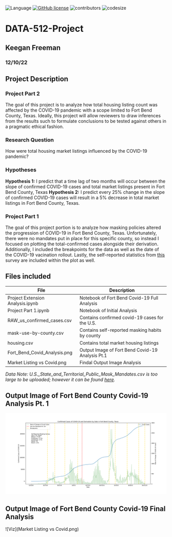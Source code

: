 ![Language](https://img.shields.io/badge/language-python-blue.svg)
[![GitHub license](https://img.shields.io/github/license/Naereen/StrapDown.js.svg)](https://github.com/kafreeman22/DATA-512-Project_1/blob/main/LICENSE)
![contributors](https://img.shields.io/github/contributors/kafreeman22/DATA-512-Project.svg) 
![codesize](https://img.shields.io/github/languages/code-size/kafreeman22/DATA-512-Project.svg) 

# DATA-512-Project
## Keegan Freeman
### 12/10/22

## Project Description
### Project Part 2
The goal of this project is to analyze how total housing listing count was affected by the COVID-19 pandemic with a scope limited to Fort Bend County, Texas. Ideally, this project will allow reviewers to draw inferences from the results such to formulate conclusions to be tested against others in a pragmatic ethical fashion. 

### Research Question
How were total housing market listings influenced by the COVID-19 pandemic?
### Hypotheses
**Hypothesis 1:** I predict that a time lag of two months will occur between the slope of confirmed COVID-19 cases and total market listings present in Fort Bend County, Texas
**Hypothesis 2:** I predict every 25% change in the slope of confirmed COVID-19 cases will result in a 5% decrease in total market listings in Fort Bend County, Texas. 


### Project Part 1
The goal of this project portion is to analyze how masking policies altered the progression of COVID-19 in Fort Bend County, Texas. Unfortunately, there were no mandates put in place for this specific county, so instead I focused on plotting the total-confirmed cases alongside their derivation. Additionally, I included the breakpoints for the data as well as the date of the COVID-19 vacination rollout. Lastly, the self-reported statistics from [this](https://github.com/nytimes/covid-19-data/tree/master/mask-use) survey are included within the plot as well.

## Files included
| File                                 | Description                                      |
| ------------------------------------ | ------------------------------------------------ |
| Project Extension Analysis.ipynb     | Notebook of Fort Bend Covid-19 Full Analysis     |
| Project Part 1.ipynb                 | Notebook of Initial Analysis                     |
| RAW_us_confirmed_cases.csv           | Contains confirmed covid-19 cases for the U.S.   |
| mask-use-by-county.csv               | Contains self-reported masking habits by county  |
| housing.csv                          | Contains total market housing listings           |
| Fort_Bend_Covid_Analysis.png         | Output Image of Fort Bend Covid-19 Analysis Pt.1 |
| Market Listing vs Covid.png          | Findal Output Image Analysis                     |

*Data Note: U.S._State_and_Territorial_Public_Mask_Mandates.csv is too large to be uploaded; however it can be found [here](https://data.cdc.gov/Policy-Surveillance/U-S-State-and-Territorial-Public-Mask-Mandates-Fro/62d6-pm5i).*

## Output Image of Fort Bend County Covid-19 Analysis Pt. 1
![Viz](Fort_Bend_Covid_Analysis.png)

## Output Image of Fort Bend County Covid-19 Final Analysis
![Viz](Market Listing vs Covid.png)
